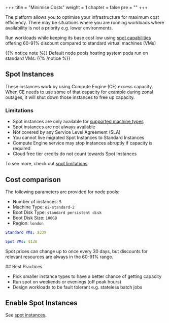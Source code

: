 +++
title = "Minimise Costs"
weight = 1
chapter = false
pre = ""
+++

The platform allows you to optimise your infrastructure for maximum cost efficiency. There may be situations where you are running workloads where availability is not a priority e.g. lower environments.

Run workloads while keeping its base cost low using [spot capabilities](https://cloud.google.com/compute/docs/instances/spot) offering 60-91% discount compared to standard virtual machines (VMs)

{{% notice note %}}
Default node pools hosting system pods run on standard VMs.
{{% /notice %}}

## Spot Instances

These instances work by using Compute Engine (CE) excess capacity. When CE needs to use some of that capacity for example during zonal outages, it will shut down those instances to free up capacity.

### Limitations
- Spot instances are only available for [supported machine types](https://cloud.google.com/compute/docs/machine-resource#spot-machine-types)
- Spot instances are not always available
- Not covered by any Service Level Agreement (SLA)
- You cannot live migrated Spot Instances to Standard Instances
- Compute Engine service may stop instances abruptly if capacity is required
- Cloud free tier credits do not count towards Spot Instances

To see more, check out [spot limitations](https://cloud.google.com/compute/docs/instances/spot#limitations)

## Cost comparison

The following parameters are provided for node pools:
- Number of instances: `5`
- Machine Type: `e2-standard-2`
- Boot Disk Type: `standard persistent disk`
- Boot Disk Size: `100GB`
- Region: `london`

```yaml
Standard VMs: $339

Spot VMs: $138
```

Spot prices can change up to once every 30 days, but discounts for relevant resources are always in the 60-91% range.

## Best Practices

- Pick smaller instance types to have a better chance of getting capacity
- Run spot on weekends or evenings (off peak hours)
- Design workloads to be fault tolerant e.g. stateless batch jobs

## Enable Spot Instances

See [spot instances](../how-tos/minimise-costs).

